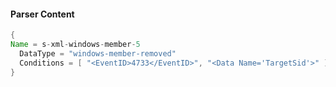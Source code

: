#### Parser Content
```Java
{
Name = s-xml-windows-member-5
  DataType = "windows-member-removed"
  Conditions = [ "<EventID>4733</EventID>", "<Data Name='TargetSid'>" ]
}
```